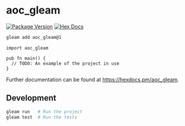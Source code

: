 # aoc_gleam

[![Package Version](https://img.shields.io/hexpm/v/aoc_gleam)](https://hex.pm/packages/aoc_gleam)
[![Hex Docs](https://img.shields.io/badge/hex-docs-ffaff3)](https://hexdocs.pm/aoc_gleam/)

```sh
gleam add aoc_gleam@1
```
```gleam
import aoc_gleam

pub fn main() {
  // TODO: An example of the project in use
}
```

Further documentation can be found at <https://hexdocs.pm/aoc_gleam>.

## Development

```sh
gleam run   # Run the project
gleam test  # Run the tests
```
